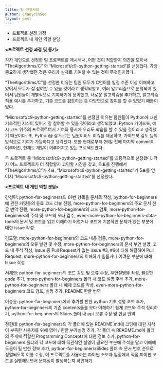 ```yaml
---
title: 팀 진행사항
author: ChaeyeonSeo
layout: post
---
```

- 프로젝트 선정 과정
- 프로젝트 내 개인 역할 분담


**<프로젝트** **선정** **과정** **및** **동기>**


 각자 개인으로 선정한 팀 프로젝트를 제시해서, 어떤 것이 적합한지 의견을 모아서 “TheAlgorithms/C” 와 “Microsoft/c9-python-getting-started”를 선정했다. 가장 중요하게 생각했던 것은 우리가 실제로 기여할 수 있는 것이 무엇인지였다. 

“TheAlgorithms/C”를 선정한 이유는 팀원 모두가 C언어를 일정 수준 이상 이해하고 있어서 모두가 잘 참여할 수 있을 것이라고 생각되었고, 여러 알고리즘으로 분류되어 있어서 팀원들이 개별적으로 기여하기에 용이했고, 새로운 알고리즘을 추가하고, 알고리즘 적용 예시를 추가하고, 기존 코드를 검토하는 등 다방면으로 참여를 할 수 있었기 때문이었다.

“Microsoft/c9-python-getting-started”를 선정한 이유는 팀원들이 Python에 대한 기초적인 지식이 있어서 잘 참여할 수 있을 것이라고 생각되었고, Python 가이드북, 예시 코드 위주의 프로젝트여서 기여와 동시에 우리도 학습을 할 수 있을 것이라고 생각했기 때문이다. 또, Python을 잘 모르는 팀원이어도 이슈를 제공하고, 가이드북 검토 등의 방식으로 기여가 가능하다고 생각했다. 또한 현재로부터 26일 전에 마지막 commit이 이루어진, 현재도 개발이 이루어지고 있는 프로젝트였다. 

두 프로젝트 중 “Microsotf/c9-python-getting-started”를 최종적으로 선정했다. 각자 어느 프로젝트가 더 적합할지 고민할 시간을 갖고, 투표를 진행해서 “TheAlgorithms/C”가 4표, “Microsoft/c9-python-getting-started”가 5표를 얻어서 “Microsotf/c9-python-getting-started”를 선정했다.


**<프로젝트** **내** **개인** **역할** **분담>**


강성민: python-for-beginners의 01번 항목을 문서로 작성, python-for-beginners에 관한 커밋들의 동료 코드 리뷰 진행, more-python-for-beginners의 주요 문서 한글 번역 진행, more-python-for-beginners의 코드 검토, more-python-for-beginners의 주석 및 코드의 오타 검수, even-more-python-for-beginners-data-tools의 문서 및 코드를 읽고 이해하기 어렵거나 코드에 기본적인 문제가 있는 부분에 대한 Issue 작성

김도열: more-python-for-beginners의 코드 내용 검증, more-python-for-beginners의 오류 발견 및 수정, more-python-for-beginners의 문서 부연 설명, 코드 내 주석 작성, Issue 중 Pull Request가 없는 issue #3, #6에 대해 해결하여 Pull Request, more-python-for-beginners의 이해하기 힘들거나 어려운 부분에 대해 Issue 작성

서채연: python-for-beginners의 코드 검토 및 오류 수정, 부연설명을 작성, 필요한 code 추가, more-python-for-beginners 폴더 내 코드 설명 주석 추가, more-python-for-beginners 폴더 내 예제 코드를 작성, even-more-python-for-beginners 코드 검토, 설명 추가, README 한글 번역

이종윤: python-for-beginners에서 추가할 만한 python 기초 설명 코드 추가, python-for-beginners의 기존 contents들을 보다 이해하기 쉽게 코드와 주석 정리하기, python-for-beginners의 Slides 폴더 내 ppt 오류 수정 및 한글 번역

정현태: python-for-beginners의 각 폴더에 있는 README.md에 코딩에 대한 지식이 부족한 사용자를 위해 영어 / 한글 부가설명 추가, 각 폴더 속 README.md에 폴더의 주제에 적합한 Programming Concepts에 대한 정보 추가, python-for-beginners 폴더의 각 코드에 대해 직관적인 설명이 필요한 부분에 주석을 달고 이해에 도움이 될 만한 정보 추가, python-for-beginners/Slides 폴더 속 문서 번호 순으로 정렬되도록 이름 수정, 이 프로젝트를 사용하는 파이썬 초보자 입장에서 직접 파이썬 코드를 실행해보면서 문제점이 발생하는지 확인하기

